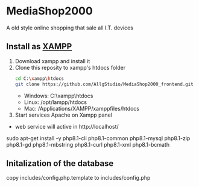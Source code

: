 # MediaShop2000
A old style online shopping that sale all I.T. devices

## Install as [XAMPP](https://www.apachefriends.org/it/index.html)
1. Download xampp and install it
2. Clone this reposity to xampp's htdocs folder
   ```bash
   cd C:\xampp\htdocs
   git clone https://github.com/AllgStudio/MediaShop2000_frontend.git .
   ```
   - Windows: C:\xampp\htdocs
   - Linux: /opt/lampp/htdocs
   - Mac: /Applications/XAMPP/xamppfiles/htdocs
3.  Start services Apache on Xampp panel
- web service will active in http://localhost/



sudo apt-get install -y php8.1-cli php8.1-common php8.1-mysql php8.1-zip php8.1-gd php8.1-mbstring php8.1-curl php8.1-xml php8.1-bcmath

## Initalization of the database
copy includes/config.php.template to includes/config.php